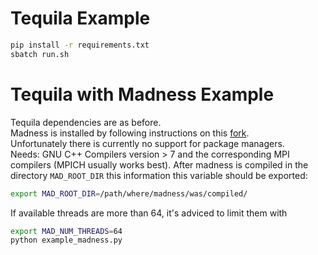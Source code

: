 # Tequila Example
```bash
pip install -r requirements.txt
sbatch run.sh
```

# Tequila with Madness Example
Tequila dependencies are as before.  
Madness is installed by following instructions on this [fork](https://github.com/kottmanj/madness).  
Unfortunately there is currently no support for package managers.  
Needs: GNU C++ Compilers version > 7 and the corresponding MPI compilers (MPICH usually works best).
After madness is compiled in the directory `MAD_ROOT_DIR` this information this variable should be exported:
```bash
export MAD_ROOT_DIR=/path/where/madness/was/compiled/
```
If available threads are more than 64, it's adviced to limit them with
```bash
export MAD_NUM_THREADS=64
python example_madness.py
```

